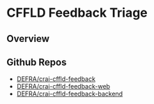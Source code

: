 # CFFLD Feedback Triage

## Overview

## Github Repos

- [DEFRA/crai-cffld-feedback](https://github.com/DEFRA/crai-cffld-feedback/)
- [DEFRA/crai-cffld-feedback-web](https://github.com/DEFRA/crai-cffld-feedback-web)
- [DEFRA/crai-cffld-feedback-backend](https://github.com/DEFRA/crai-cffld-feedback-backend/)